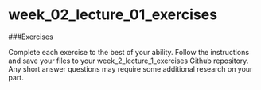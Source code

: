 # week_02_lecture_01_exercises

###Exercises

Complete each exercise to the best of your ability. Follow the instructions and save your files to your week_2_lecture_1_exercises Github repository. Any short answer questions may require some additional research on your part.
